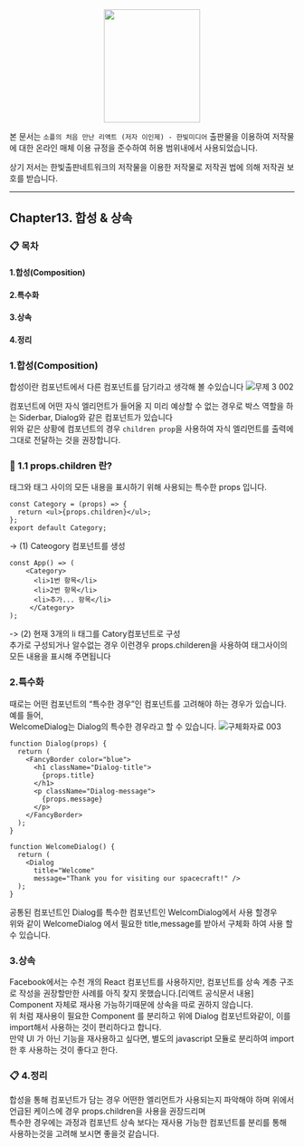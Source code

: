 <center>
<img src ="https://github.com/KyungHoGitHub/TestCode/assets/119731100/32eb172c-7d07-440a-bc3a-0adc7cd2f3b2" width="170" height="200"/>
</center>

본 문서는 ``소플의 처음 만난 리액트 (저자 이인제) - 한빛미디어`` 출판물을 이용하여 저작물에 대한 온라인 매체 이용 규정을 준수하여 허용 범위내에서 사용되었습니다.

상기 저서는 한빛출판네트워크의 저작물을 이용한 저작물로 저작권 법에 의해 저작권 보호를 받습니다.

---
## Chapter13. 합성 & 상속
### 📋 목차
#### 1.합성(Composition)
#### 2.특수화
#### 3.상속
#### 4.정리

### 1.합성(Composition)
합성이란 컴포넌트에서 다른 컴포넌트를 담기라고 생각해 볼 수있습니다
![무제 3 002](https://github.com/KyungHoGitHub/TestCode/assets/119731100/ddbea7e4-0617-4d38-82e4-86556a3f9048)

컴포넌트에 어떤 자식 엘리먼트가 들어올 지 미리 예상할 수 없는 경우로 박스 역할을 하는 Siderbar, Dialog와 같은 컴포넌트가 있습니다</br>
위와 같은 상황에 컴포넌트의 경우 ``children prop``을 사용하여 자식 엘리먼트를 출력에 그대로 전달하는 것을 권장합니다.

### 🔎 1.1 props.children 란?
태그와 태그 사이의 모든 내용을 표시하기 위해 사용되는 특수한 props 입니다.

```
const Category = (props) => {
  return <ul>{props.children}</ul>;
};
export default Category;
```
-> (1) Cateogory 컴포넌트를 생성 

```
const App() => (
    <Category>
      <li>1번 항목</li>
      <li>2번 항목</li>
      <li>추가... 항목</li>
     </Category>
);     
```
-> (2) 현재 3개의 li 태그를 Catory컴포넌트로 구성</br>
   추가로 구성되거나 알수없는 경우 이런경우 props.childeren을 사용하여 태그사이의 모든 내용을 표시해 주면됩니다

### 2.특수화
때로는 어떤 컴포넌트의 “특수한 경우”인 컴포넌트를 고려해야 하는 경우가 있습니다. 예를 들어,</br>
WelcomeDialog는 Dialog의 특수한 경우라고 할 수 있습니다. 
![구체화자료 003](https://github.com/KyungHoGitHub/TestCode/assets/119731100/ed23ca3c-0ce3-43f8-9745-638e24ce78e1)

```
function Dialog(props) {
  return (
    <FancyBorder color="blue">
      <h1 className="Dialog-title">
        {props.title}
      </h1>
      <p className="Dialog-message">
        {props.message}
      </p>
    </FancyBorder>
  );
}

function WelcomeDialog() {
  return (
    <Dialog
      title="Welcome"
      message="Thank you for visiting our spacecraft!" />
  );
}
```
공통된 컴포넌트인 Dialog를 특수한 컴포넌트인 WelcomDialog에서 사용 할경우 </br>
위와 같이 WelcomeDialog 에서 필요한 title,message를 받아서 구체화 하여 사용 할수 있습니다. 

### 3.상속 
Facebook에서는 수천 개의 React 컴포넌트를 사용하지만, 컴포넌트를 상속 계층 구조로 작성을 권장할만한 사례를 아직 찾지 못했습니다.[리액트 공식문서 내용]</br>
Component 자체로 재사용 가능하기때문에 상속을 따로 권하지 않습니다.</br>
위 처럼 재사용이 필요한 Component 를 분리하고 위에 Dialog 컴포넌트와같이, 이를 import해서 사용하는 것이 편리하다고 합니다.</br>
만약 UI 가 아닌 기능을 재사용하고 싶다면, 별도의 javascript 모듈로 분리하여 import 한 후 사용하는 것이 좋다고 한다.</br>

### 📋 4.정리
합성을 통해 컴포넌트가 담는 경우 어떤한 엘리먼트가 사용되는지 파악해야 하며 위에서 언급된 케이스에 경우 props.children을 사용을 권장드리며</br>
특수한 경우에는  과정과 컴포넌트 상속 보다는 재사용 가능한 컴포넌트를 분리를 통해 사용하는것을 고려해 보시면 좋을것 같습니다.


